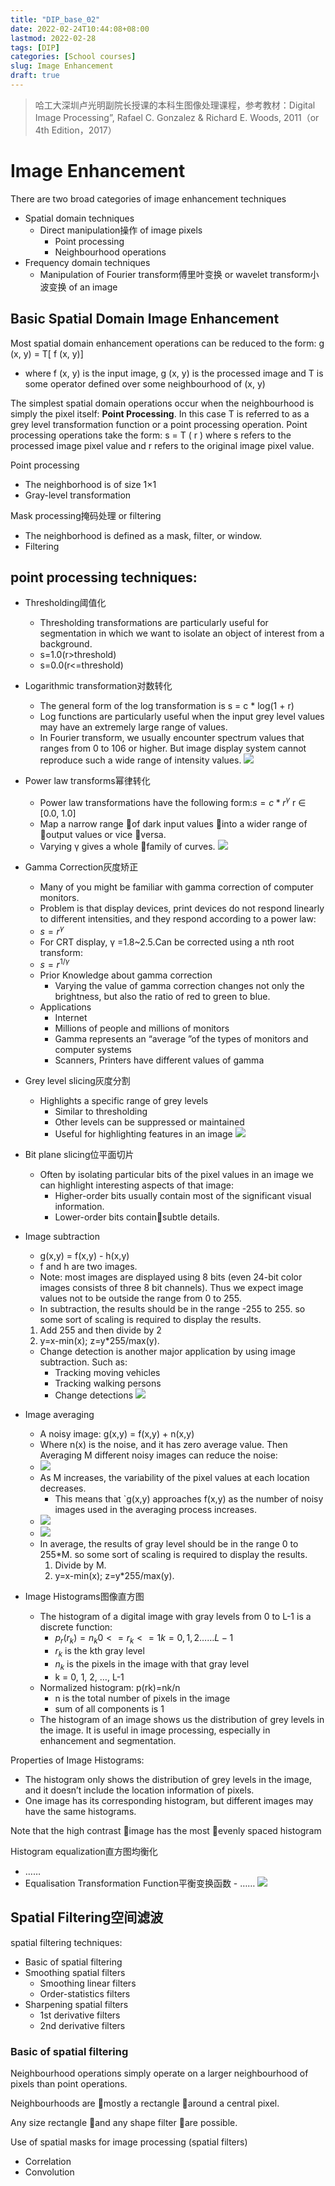 ```yaml
---
title: "DIP_base_02"
date: 2022-02-24T10:44:08+08:00
lastmod: 2022-02-28
tags: [DIP]
categories: [School courses]
slug: Image Enhancement
draft: true
---
```

> 哈工大深圳卢光明副院长授课的本科生图像处理课程，参考教材：Digital Image Processing”, Rafael C. Gonzalez & Richard E. Woods, 2011（or 4th Edition，2017）
# Image Enhancement
There are two broad categories of image enhancement techniques
- Spatial domain techniques
    - Direct manipulation操作 of image pixels
        - Point processing
        - Neighbourhood operations
- Frequency domain techniques
    - Manipulation of Fourier transform傅里叶变换 or wavelet transform小波变换 of an image
## Basic Spatial Domain Image Enhancement
Most spatial domain enhancement operations can be reduced to the form:  g (x, y) = T[ f (x, y)]
- where f (x, y) is the input image, g (x, y) is the processed image and T is some operator defined over some neighbourhood of (x, y)

The simplest spatial domain operations occur when the neighbourhood is simply the pixel itself: **Point Processing**.
In this case T is referred to as a grey level transformation function or a point processing operation.
Point processing operations take the form:
s = T ( r )
where s refers to the processed image pixel value and r refers to the original image pixel value.

Point processing
- The neighborhood is of size 1×1
- Gray-level transformation

Mask processing掩码处理 or filtering
- The neighborhood is defined as a mask, filter, or window.
- Filtering

## point processing techniques:
- Thresholding阈值化
    - Thresholding transformations are particularly useful for segmentation in which we want to isolate an object of interest from a background.
    - s=1.0(r>threshold)
    - s=0.0(r<=threshold)
- Logarithmic transformation对数转化
    - The general form of the log transformation is s = c * log(1 + r)
    - Log functions are particularly useful when the input grey level values may have an extremely large range of values.
    - In Fourier transform, we usually encounter spectrum values that ranges from 0 to 106 or higher. But image display system cannot reproduce such a wide range of intensity values.
![](https://raw.githubusercontent.com/QizhengZou/Image_hosting_rep/main/20220327103421.png)



- Power law transforms幂律转化
    - Power law transformations have the following form:$s = c * r^γ$      r ∈ [0.0, 1.0]
    - Map a narrow range of dark input values into a wider range of output values or vice versa.
    - Varying γ gives a whole family of curves.
![](https://raw.githubusercontent.com/QizhengZou/Image_hosting_rep/main/20220327104518.png)

- Gamma Correction灰度矫正
    - Many of you might be familiar with gamma correction of computer monitors.
    - Problem is that display devices, print devices do not respond linearly to different intensities, and they respond according to a power law:
    - $s = r^γ$
    - For CRT display, γ =1.8~2.5.Can be corrected using a nth root transform:
    - $s = r^{1/γ}$
    - Prior Knowledge about gamma correction
        - Varying the value of gamma correction changes not only the brightness, but also the ratio of red to green to blue.
    - Applications
        - Internet
        - Millions of people and millions of monitors
        - Gamma represents an “average ”of the types of monitors and computer systems
        - Scanners, Printers have different values of gamma



- Grey level slicing灰度分割
    - Highlights a specific range of grey levels
        - Similar to thresholding
        - Other levels can be suppressed or maintained
        - Useful for highlighting features in an image
![](https://raw.githubusercontent.com/QizhengZou/Image_hosting_rep/main/20220327105621.png)

- Bit plane slicing位平面切片
    - Often by isolating particular bits of the pixel values in an image we can highlight interesting aspects of that image:
        - Higher-order bits usually contain most of the significant visual information.
        - Lower-order bits containsubtle details.

- Image subtraction
    - g(x,y) = f(x,y) - h(x,y)
    - f and h are two images. 
    - Note: most images are displayed using 8 bits (even 24-bit color images consists of three 8 bit channels). Thus we expect image values not to be outside the range from 0 to 255.
    - In subtraction, the results should be in the range -255 to 255. so some sort of scaling is required to display the results.
    1. Add 255 and then divide by 2
    2. y=x-min(x); z=y*255/max(y).
    - Change detection is another major application by using image subtraction. Such as:
        - Tracking moving vehicles
        - Tracking walking persons
        - Change detections
![](https://raw.githubusercontent.com/QizhengZou/Image_hosting_rep/main/20220327110232.png)


- Image averaging
    - A noisy image: g(x,y) = f(x,y) + n(x,y)
    - Where n(x) is the noise, and it has zero average value. Then Averaging M different noisy images can reduce the noise:
    - ![](https://raw.githubusercontent.com/QizhengZou/Image_hosting_rep/main/20220327110523.png)
    - As M increases, the variability of the pixel values at each location decreases.
        - This means that `g(x,y) approaches f(x,y) as the number of noisy images used in the averaging process increases.
    - ![](https://raw.githubusercontent.com/QizhengZou/Image_hosting_rep/main/20220327110659.png)
    - ![](https://raw.githubusercontent.com/QizhengZou/Image_hosting_rep/main/20220327110825.png)
    - In average, the results of gray level should be in the range 0 to 255*M. so some sort of scaling is required to display the results.
        1. Divide by M.
        2. y=x-min(x); z=y*255/max(y).

- Image Histograms图像直方图
    - The histogram of a digital image with gray levels from 0 to L-1 is a discrete function:
        - $p_r(r_k)=n_k 0<=r_k<=1 k=0,1,2……L-1$
        - $r_k$ is the kth gray level
        - $n_k$ is the pixels in the image with that gray level
        - k = 0, 1, 2, …, L-1
    - Normalized histogram: p(rk)=nk/n
        - n is the total number of pixels in the image
        - sum of all components is 1
    - The histogram of an image shows us the distribution of grey levels in the image. It is useful in image processing, especially in enhancement and segmentation.

Properties of Image Histograms:
- The histogram only shows the distribution of grey levels in the image, and it doesn’t include the location information of pixels.
- One image has its corresponding histogram, but different images may have the same histograms. 

Note that the high contrast image has the most evenly spaced histogram

Histogram equalization直方图均衡化
- ……
- Equalisation Transformation Function平衡变换函数
        - ……
![](https://raw.githubusercontent.com/QizhengZou/Image_hosting_rep/main/20220327121228.png)

## Spatial Filtering空间滤波
spatial filtering techniques:
- Basic of spatial filtering
- Smoothing spatial filters
    - Smoothing linear filters
    - Order-statistics filters
- Sharpening spatial filters
    - 1st derivative filters
    - 2nd derivative filters
### Basic of spatial filtering
Neighbourhood operations simply operate on a larger neighbourhood of pixels than point operations.

Neighbourhoods are mostly a rectangle around a central pixel.

Any size rectangle and any shape filter are possible.

Use of spatial masks for image processing (spatial filters)
- Correlation
- Convolution
